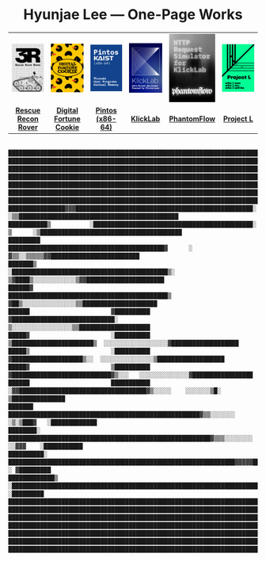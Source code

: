 <h1 align="center">Hyunjae Lee — One-Page Works</h1>
<table width="100%" cellpadding="0" cellspacing="0" style="border-collapse:collapse; table-layout:fixed;">
  <tr>
    <td width="16.66%"><a href="https://github.com/At-this-moment/3r"><img src="./assets/posters/3r_v3.png" alt="3R – Rescue Recon Rover" width="100%"></a></td>
    <td width="16.66%"><a href="https://github.com/At-this-moment/digital-fortune-cookie"><img src="./assets/posters/digital-fortune-cookie_v2.png" alt="Digital Fortune Cookie" width="100%"></a></td>
    <td width="16.66%"><a href="https://github.com/At-this-moment/pintos"><img src="./assets/posters/pintos_v2.png" alt="Pintos" width="100%"></a></td>
    <td width="16.66%"><a href="https://github.com/At-this-moment/klicklab"><img src="./assets/posters/klicklab_v2.png" alt="KlickLab" width="100%"></a></td>
    <td width="16.66%"><a href="https://github.com/At-this-moment/phantomflow"><img src="./assets/posters/phantomflow_v2.png" alt="PhantomFlow" width="100%"></a></td>
    <td width="16.66%"><a href="https://github.com/At-this-moment/project-l"><img src="./assets/posters/project-l_v2.png" alt="Project L" width="100%"></a></td>
  </tr>
  <tr>
    <td align="center" width="16.66%"><a href="https://github.com/At-this-moment/3r"><strong>Rescue Recon Rover</strong></a></td>
    <td align="center" width="16.66%"><a href="https://github.com/At-this-moment/digital-fortune-cookie"><strong>Digital Fortune Cookie</strong></a></td>
    <td align="center" width="16.66%"><a href="https://github.com/At-this-moment/pintos"><strong>Pintos (x86-64)</strong></a></td>
    <td align="center" width="16.66%"><a href="https://github.com/At-this-moment/klicklab"><strong>KlickLab</strong></a></td>
    <td align="center" width="16.66%"><a href="https://github.com/At-this-moment/phantomflow"><strong>PhantomFlow</strong></a></td>
    <td align="center" width="16.66%"><a href="https://github.com/At-this-moment/project-l"><strong>Project L</strong></a></td>
  </tr>
</table>

```text

████████████████████████████████████████████████████████████████████████████████████████████████████████████████████████
████████████████████████████████████████████████████████████████████████████████████████████████████████████████████████
████████████████████████████████████████████████████████████████████████████████████████████████████████████████████████
████████████████████████████████████████████████████████████████████████████████████████████████████████████████████████
████████████████████████████████████████████████████████████████████████████████████████████████████████████████████████
████████████████████████████████████████████████████████████████████████████████████████████████████████████████████████
████████████████████████████████████████████████████████████████████████████████████████████████████████████████████████
████████████████▓▓▓██████████████████████████████████████████████████░  ░▒▒█████████████████████████████████████████████
███████████▒           ░█████████████████████████████████████████████░ ▒      ░▒████████████████████████████████████████
█████████                 ████████████████████████████████████████████▓      ░     ▓▒▒░░▒▒▒▒▒▓▓█████████████████████████
███████▒                   ░████████████████████████████████████████████▒░  ▒▓████▒░░░░░░░░░░░░▒▓▓██████████████████████
██████▓                      █████████████████████████████████████████████▒   ▓██▒░░░░░░░░░░░░░░░▒▒█████████████████████
██████                       ▓██████████       ▓█████████████████████████████░  ▒░░░░░░░░░░░░░░░░░▒▒████████████████████
█████▓                       ░██████████               ▒███████████████████████▒  ░░░░░░░░░░░░░░░░░░▓███████████████████
█████▒                       ░██████████                   ▓████████████████████▒░░  ░░░░░░░░░░░░░░░▒███████████████████
█████▓                       ▒██████████           ▓████████████████████████████▓▒░░░   ░░░░░░░░░░░░░░▓█████████████████
██████                       ███████████  ░▓▓████████████████████████████████████▓▒░░░░░    ░░░░░░░▒█░  ▒███████████████
███████                     ██████████████████████████████████████████████████████▓▒▒░░░░░░░   ░▒░▒███▓   ░█████████████
████████░                  █████████████████████████████████████████████████████████▓▒▒▒░░░░░░░░   ░░▓▓▓    ░███████████
██████████░              ████████████████████████████████████████████████████████████████▓▓▓▓▓████▓▒        ░ ▓█████████
█████████████▒       ░█████████████████████████████████████████████████████████████████████████████████▒░░    ░█████████
████████████████████████████████████████████████████████████████████████████████████████████████████████████████████████
████████████████████████████████████████████████████████████████████████████████████████████████████████████████████████
████████████████████████████████████████████████████████████████████████████████████████████████████████████████████████
████████████████████████████████████████████████████████████████████████████████████████████████████████████████████████
████████████████████████████████████████████████████████████████████████████████████████████████████████████████████████
████████████████████████████████████████████████████████████████████████████████████████████████████████████████████████
████████████████████████████████████████████████████████████████████████████████████████████████████████████████████████

````

</div>





